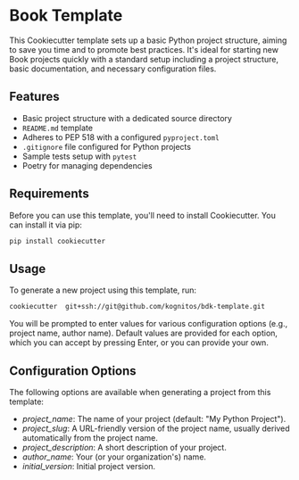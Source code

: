 # Book Template

This Cookiecutter template sets up a basic Python project structure, aiming to save you time and 
to promote best practices. It's ideal for starting new Book projects quickly with a standard 
setup including a project structure, basic documentation, and necessary configuration files.

## Features

- Basic project structure with a dedicated source directory
- `README.md` template
- Adheres to PEP 518 with a configured `pyproject.toml`
- `.gitignore` file configured for Python projects
- Sample tests setup with `pytest`
- Poetry for managing dependencies

## Requirements

Before you can use this template, you'll need to install Cookiecutter. You can install it 
via pip:

```bash
pip install cookiecutter
```

## Usage

To generate a new project using this template, run:

```bash
cookiecutter  git+ssh://git@github.com/kognitos/bdk-template.git
```

You will be prompted to enter values for various configuration options (e.g., project name, 
author name). Default values are provided for each option, which you can accept by pressing 
Enter, or you can provide your own.

## Configuration Options

The following options are available when generating a project from this template:

* *project_name*: The name of your project (default: "My Python Project").
* *project_slug*: A URL-friendly version of the project name, usually derived automatically from the project name.
* *project_description*: A short description of your project.
* *author_name*: Your (or your organization's) name.
* *initial_version*: Initial project version.
